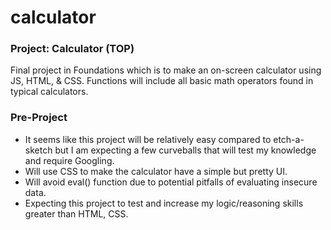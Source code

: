 # calculator
### Project: Calculator (TOP)
Final project in Foundations which is to make an on-screen calculator using JS, HTML, & CSS.
Functions will include all basic math operators found in typical calculators.

### Pre-Project 
- It seems like this project will be relatively easy compared to etch-a-sketch but I am expecting a few curveballs that will test my knowledge and require Googling.
- Will use CSS to make the calculator have a simple but pretty UI. 
- Will avoid eval() function due to potential pitfalls of evaluating insecure data. 
- Expecting this project to test and increase my logic/reasoning skills greater than HTML, CSS.
